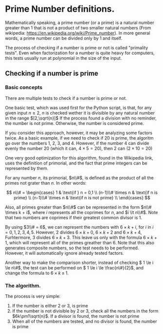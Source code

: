 # Prime Number definitions.
Mathematically speaking, a prime number (or a prime) is a natural number greater than 1 that is not a product of two smaller natural numbers (From wikipedia: https://en.wikipedia.org/wiki/Prime_number). In more general words, a prime number can be divided only by 1 and itself. 

The process of checking if a number is prime or not is called "primality tests". Even when factorization for a number is quite heavy for computers, this tests usually run at polynomial in the size of the input.

## Checking if a number is prime

### Basic concepts

There are multiple tests to check if a number is prime or not. 

One basic test, which was used first for the Python script, is that, for any given input $n \ge 2$, $n$ is checked wether it is divisible by any natural number in the range $[2,\sqrt{n}]$ If the process found a division with no reminder, the number is not prime. Otherwise, the number is considered prime. 

If you consider this approach, however, it may be analyzing some factors twice. As a basic example, if we need to check if 20 is prime, the algoritm go over the numbers 1, 2, 3, and 4. However, if the number 4 can divide evenly the number 20 (which it can, $4 \times 5 = 20$), then 2 can ($2 \times 10 = 20$)

One very good optimization for this algorithm, found in the Wikipedia link, uses the definition of primorial, and the fact that prime integers can be represented by them. 

For any number $n$, its primorial, $n\\#$, is defined as the product of all the primes not grater than $n$. In other words:

$$
n\\# = \begin{cases}
        1 & \text{if } n = 0,1 \\
        (n-1)\\# \times n & \text{if n is prime} \\
        (n-1)\\# \times n & \text{if n is not prime} \\
    \end{cases}
$$

Also, all primes greater than $n\\#$ can be represented in the form $n\\# \times k + i$, where $i$ represents all the coprimes for $n$, and $i \lt n\\#$. Note that two numbers are coprimes if their greatest common divisor is 1. 

By using $3\\# = 6$, we can represent the numbers with $6 \times k + i$, for $i$ in $i = 0,1,2,3,4,5$. However, $2$ divides $6 \times k + 0$, $6 \times k + 2$ and $6 \times k + 4$, Furhtermore, $3$ divides $6 \times k + 3$. This leave us only with the formula  $6 \times k + 1$, which will represent all of the primes greather than 6. Note that this also generates composite numbers, so the test needs to be performed. However, it will automatically ignore already tested factors. 

Another way to make the comparison shorter, instead of checking $ 1 \le i \le n\\#$, the test can be performed on $ 1 \le i \le \frac{n\\#}{2}$, and change the formula to $6 \times k \pm 1$. 

### The algorithm. 

The process is very simple: 
1. If the number is either 2 or 3, is prime
2. If the number is not divisible by 2 or 3, check all the numbers in the form $6k\pm1\sqrt{n}$. If a divisor is found, the number is not prime
3. When all of the numbers are tested, and no divisor is found, the number is prime
